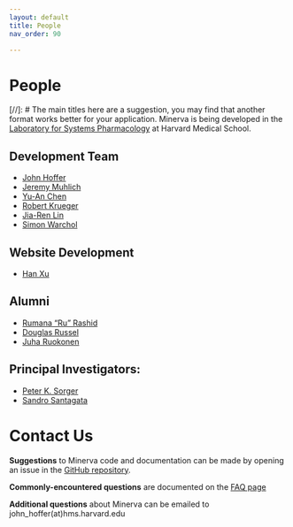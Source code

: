 ```yaml
---
layout: default
title: People
nav_order: 90

---
```

# People
[//]: # The main titles here are a suggestion, you may find that another format works better for your application. 
Minerva is being developed in the [Laboratory for Systems Pharmacology](https://labsyspharm.org) at Harvard Medical School.

## Development Team
* [John Hoffer](https://github.com/thejohnhoffer)
* [Jeremy Muhlich](https://github.com/jmuhlich/)
* [Yu-An Chen](https://github.com/yu-anchen)
* [Robert Krueger](https://github.com/kruegert)
* [Jia-Ren Lin](https://github.com/jrlin1001)
* [Simon Warchol](https://github.com/simonwarchol/)

## Website Development
* [Han Xu](https://www.linkedin.com/in/han-xu-16a0216b/)

## Alumni
* [Rumana “Ru” Rashid](https://scholar.google.com/citations?user=PjPMy1gAAAAJ&hl)
* [Douglas Russel](https://www.linkedin.com/in/douglas-russell-00b52153/)
* [Juha Ruokonen](https://www.linkedin.com/in/juha-ruokonen-516928a/)

## Principal Investigators:
* [Peter K. Sorger](https://scholar.google.com/citations?user=wS6Ii_cAAAAJ&hl=en)
* [Sandro Santagata](https://scholar.google.com/citations?hl=en&user=9dUOqJ0AAAAJ)

# Contact Us

**Suggestions** to Minerva code and documentation can be made by opening an issue in the [GitHub repository](https://github.com/labsyspharm/minerva-story/issues).

**Commonly-encountered questions** are documented on the [FAQ page](FAQ.md)

**Additional questions** about Minerva can be emailed to john_hoffer(at)hms.harvard.edu

